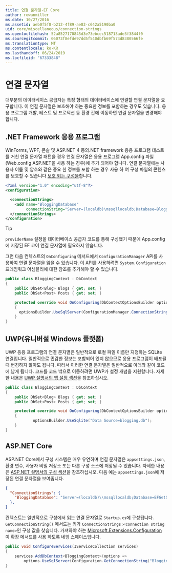 ```yaml
---
title: 연결 문자열-EF Core
author: rowanmiller
ms.date: 10/27/2016
ms.assetid: aeb0f5f8-b212-4f89-ae83-c642a5190ba0
uid: core/miscellaneous/connection-strings
ms.openlocfilehash: 52a8527170845d3e73ebcec518713ade3f3844f0
ms.sourcegitcommit: 06073f8efde97dd5f540dbfb69f574d8380566fe
ms.translationtype: MT
ms.contentlocale: ko-KR
ms.lasthandoff: 06/24/2019
ms.locfileid: "67333848"
---
```

# <a name="connection-strings"></a>연결 문자열

대부분의 데이터베이스 공급자는 특정 형태의 데이터베이스에 연결할 연결 문자열을 요구합니다. 이 연결 문자열은 보호해야 하는 중요한 정보를 포함하는 경우도 있습니다. 응용 프로그램 개발, 테스트 및 프로덕션 등 환경 간에 이동하면 연결 문자열을 변경해야 합니다.

## <a name="net-framework-applications"></a>.NET Framework 응용 프로그램

WinForms, WPF, 콘솔 및 ASP.NET 4 등의.NET framework 응용 프로그램 테스트를 거친 연결 문자열 패턴을 경우 연결 문자열은 응용 프로그램 App.config 파일 (Web.config ASP.NET을 사용 하는 경우)에 추가 되어야 합니다. 연결 문자열에는 사용자 이름 및 암호와 같은 중요 한 정보를 포함 하는 경우 사용 하 여 구성 파일의 콘텐츠를 보호할 수 있습니다 [보호 되는 구성을](https://docs.microsoft.com/dotnet/framework/data/adonet/connection-strings-and-configuration-files#encrypting-configuration-file-sections-using-protected-configuration)합니다.

``` xml
<?xml version="1.0" encoding="utf-8"?>
<configuration>

  <connectionStrings>
    <add name="BloggingDatabase"
         connectionString="Server=(localdb)\mssqllocaldb;Database=Blogging;Trusted_Connection=True;" />
  </connectionStrings>
</configuration>
```

> [!TIP]  
> `providerName` 설정을 데이터베이스 공급자 코드를 통해 구성했기 때문에 App.config에 저장된 EF 코어 연결 문자열에 필요하지 않습니다.

그런 다음 컨텍스트의 `OnConfiguring` 메서드에서 `ConfigurationManager` API를 사용하여 연결 문자열을 읽을 수 있습니다. 이 API를 사용하려면 `System.Configuration` 프레임워크 어셈블리에 대한 참조를 추가해야 할 수 있습니다.

``` csharp
public class BloggingContext : DbContext
{
    public DbSet<Blog> Blogs { get; set; }
    public DbSet<Post> Posts { get; set; }

    protected override void OnConfiguring(DbContextOptionsBuilder optionsBuilder)
    {
      optionsBuilder.UseSqlServer(ConfigurationManager.ConnectionStrings["BloggingDatabase"].ConnectionString);
    }
}
```

## <a name="universal-windows-platform-uwp"></a>UWP(유니버설 Windows 플랫폼)

UWP 응용 프로그램의 연결 문자열은 일반적으로 로컬 파일 이름만 지정하는 SQLite 연결입니다. 일반적으로 민감한 정보는 포함되어 있지 않으므로 응용 프로그램이 배포될 때 변경하지 않아도 됩니다. 따라서 이러한 연결 문자열은 일반적으로 아래와 같이 코드에 남게 됩니다. 코드를 코드 밖으로 이동하려면 UWP가 설정 개념을 지원합니다. 자세한 내용은 [UWP 설명서의 앱 설정 섹션](https://docs.microsoft.com/windows/uwp/app-settings/store-and-retrieve-app-data)을 참조하십시오.

``` csharp
public class BloggingContext : DbContext
{
    public DbSet<Blog> Blogs { get; set; }
    public DbSet<Post> Posts { get; set; }

    protected override void OnConfiguring(DbContextOptionsBuilder optionsBuilder)
    {
            optionsBuilder.UseSqlite("Data Source=blogging.db");
    }
}
```

## <a name="aspnet-core"></a>ASP.NET Core

ASP.NET Core에서 구성 시스템은 매우 유연하며 연결 문자열은 `appsettings.json`, 환경 변수, 사용자 비밀 저장소 또는 다른 구성 소스에 저장될 수 있습니다. 자세한 내용은 [ASP.NET 설명서의 구성 섹션](https://docs.asp.net/en/latest/fundamentals/configuration.html)을 참조하십시오. 다음 예는 `appsettings.json`에 저장된 연결 문자열을 보여줍니다.

``` json
{
  "ConnectionStrings": {
    "BloggingDatabase": "Server=(localdb)\\mssqllocaldb;Database=EFGetStarted.ConsoleApp.NewDb;Trusted_Connection=True;"
  },
}
```

컨텍스트는 일반적으로 구성에서 읽는 연결 문자열로 `Startup.cs`에 구성됩니다. `GetConnectionString()` 메서드는 키가 `ConnectionStrings:<connection string name>`인 구성 값을 찾습니다. 가져와야 하는 [Microsoft.Extensions.Configuration](https://docs.microsoft.com/dotnet/api/microsoft.extensions.configuration) 이 확장 메서드를 사용 하도록 네임 스페이스입니다.

``` csharp
public void ConfigureServices(IServiceCollection services)
{
    services.AddDbContext<BloggingContext>(options =>
        options.UseSqlServer(Configuration.GetConnectionString("BloggingDatabase")));
}
```
